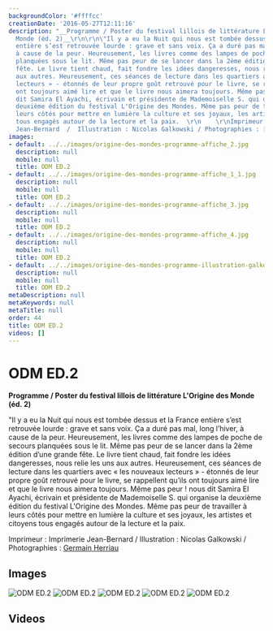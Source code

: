 ```yaml
---
backgroundColor: '#ffffcc'
creationDate: '2016-05-27T12:11:16'
description: "__Programme / Poster du festival lillois de littérature L'Origine des
  Monde (éd. 2)__\r\n\r\n\"Il y a eu la Nuit qui nous est tombée dessus et la France
  entière s’est retrouvée lourde : grave et sans voix. Ça a duré pas mal, long l’hiver,
  à cause de la peur. Heureusement, les livres comme des lampes de poche de secours
  planquées sous le lit. Même pas peur de se lancer dans la 2ème édition d’une grande
  fête. Le livre tient chaud, fait fondre les idées dangeresses, nous relie les uns
  aux autres. Heureusement, ces séances de lecture dans les quartiers avec « les nouveaux
  lecteurs » - étonnés de leur propre goût retrouvé pour le livre, se rappellent qu’ils
  ont toujours aimé lire et que le livre nous aimera toujours. Même pas peur ! nous
  dit Samira El Ayachi, écrivain et présidente de Mademoiselle S. qui organise la
  deuxième édition du festival L'Origine des Mondes. Même pas peur de travailler à
  leurs côtés pour mettre en lumière la culture et ses joyaux, les artistes et citoyens
  tous engagés autour de la lecture et la paix.  \r\n    \r\nImprimeur : Imprimerie
  Jean-Bernard  /  Illustration : Nicolas Galkowski / Photographies : [Germain Herriau](http://www.germainherriau.com)"
images:
- default: ../../images/origine-des-mondes-programme-affiche_2.jpg
  description: null
  mobile: null
  title: ODM ED.2
- default: ../../images/origine-des-mondes-programme-affiche_1_1.jpg
  description: null
  mobile: null
  title: ODM ED.2
- default: ../../images/origine-des-mondes-programme-affiche_3.jpg
  description: null
  mobile: null
  title: ODM ED.2
- default: ../../images/origine-des-mondes-programme-affiche_4.jpg
  description: null
  mobile: null
  title: ODM ED.2
- default: ../../images/origine-des-mondes-programme-illustration-galkowskiaffiche.jpg
  description: null
  mobile: null
  title: ODM ED.2
metaDescription: null
metaKeywords: null
metaTitle: null
order: 44
title: ODM ED.2
videos: []
---
```


# ODM ED.2

__Programme / Poster du festival lillois de littérature L'Origine des Monde (éd. 2)__

"Il y a eu la Nuit qui nous est tombée dessus et la France entière s’est retrouvée lourde : grave et sans voix. Ça a duré pas mal, long l’hiver, à cause de la peur. Heureusement, les livres comme des lampes de poche de secours planquées sous le lit. Même pas peur de se lancer dans la 2ème édition d’une grande fête. Le livre tient chaud, fait fondre les idées dangeresses, nous relie les uns aux autres. Heureusement, ces séances de lecture dans les quartiers avec « les nouveaux lecteurs » - étonnés de leur propre goût retrouvé pour le livre, se rappellent qu’ils ont toujours aimé lire et que le livre nous aimera toujours. Même pas peur ! nous dit Samira El Ayachi, écrivain et présidente de Mademoiselle S. qui organise la deuxième édition du festival L'Origine des Mondes. Même pas peur de travailler à leurs côtés pour mettre en lumière la culture et ses joyaux, les artistes et citoyens tous engagés autour de la lecture et la paix.

Imprimeur : Imprimerie Jean-Bernard  /  Illustration : Nicolas Galkowski / Photographies : [Germain Herriau](http://www.germainherriau.com)

## Images

![ODM ED.2](../../images/origine-des-mondes-programme-affiche_2.jpg)
![ODM ED.2](../../images/origine-des-mondes-programme-affiche_1_1.jpg)
![ODM ED.2](../../images/origine-des-mondes-programme-affiche_3.jpg)
![ODM ED.2](../../images/origine-des-mondes-programme-affiche_4.jpg)
![ODM ED.2](../../images/origine-des-mondes-programme-illustration-galkowskiaffiche.jpg)

## Videos
